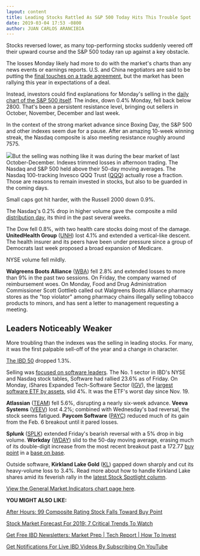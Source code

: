 ```yaml
---
layout: content
title: Leading Stocks Rattled As S&P 500 Today Hits This Trouble Spot
date: 2019-03-04 17:53 -0800
author: JUAN CARLOS ARANCIBIA
---
```






Stocks reversed lower, as many top-performing stocks suddenly veered off their upward course and the S&P 500 today ran up against a key obstacle.




The losses Monday likely had more to do with the market's charts than any news events or earnings reports. U.S. and China negotiators are said to be putting the [final touches on a trade agreement](https://www.investors.com/news/economy/china-trade-deal-may-keep-some-trump-tariffs-in-place-heres-why-it-matters/), but the market has been rallying this year in expectations of a deal.


Instead, investors could find explanations for Monday's selling in the [daily chart of the S&P 500 itself](https://research.investors.com/stock-charts/nyse-s-and-p-500-index-0sandp5.htm?cht=pvc&type=daily). The index, down 0.4% Monday, fell back below 2800. That's been a persistent resistance level, bringing out sellers in October, November, December and last week.


In the context of the strong market advance since Boxing Day, the S&P 500 and other indexes seem due for a pause. After an amazing 10-week winning streak, the Nasdaq composite is also meeting resistance roughly around 7575.


![](https://www.investors.com/wp-content/uploads/2019/03/MP_4x3_030419-241x300.jpg)But the selling was nothing like it was during the bear market of last October-December. Indexes trimmed losses in afternoon trading. The Nasdaq and S&P 500 held above their 50-day moving averages. The Nasdaq 100-tracking Invesco QQQ Trust ([QQQ](https://research.investors.com/quote.aspx?symbol=QQQ)) actually rose a fraction. Those are reasons to remain invested in stocks, but also to be guarded in the coming days.


Small caps got hit harder, with the Russell 2000 down 0.9%.


The Nasdaq's 0.2% drop in higher volume gave the composite a mild [distribution day](https://www.investors.com/how-to-invest/investors-corner/how-do-you-spot-a-major-market-top-easy-look-for-heavy-distribution/), its third in the past several weeks.


The Dow fell 0.8%, with two health care stocks doing most of the damage. **UnitedHealth Group** ([UNH](https://research.investors.com/quote.aspx?symbol=UNH)) lost 4.1% and extended a vertical-like descent. The health insurer and its peers have been under pressure since a group of Democrats last week proposed a broad expansion of Medicare.


NYSE volume fell mildly.


**Walgreens Boots Alliance** ([WBA](https://research.investors.com/quote.aspx?symbol=WBA)) fell 2.8% and extended losses to more than 9% in the past two sessions. On Friday, the company warned of reimbursement woes. On Monday, Food and Drug Administration Commissioner Scott Gottlieb called out Walgreens Boots Alliance pharmacy stores as the "top violator" among pharmacy chains illegally selling tobacco products to minors, and has sent a letter to management requesting a meeting.


Leaders Noticeably Weaker
-------------------------


More troubling than the indexes was the selling in leading stocks. For many, it was the first palpable sell-off of the year and a change in character.


[The IBD 50](https://research.investors.com/stock-lists/ibd-50/) dropped 1.3%.


Selling was [focused on software leaders](https://www.investors.com/news/technology/enterprise-software-cybersecurity-stocks-fall/). The No. 1 sector in IBD's NYSE and Nasdaq stock tables, Software had rallied 23.6% as of Friday. On Monday, iShares Expanded Tech-Software Sector ([IGV](https://research.investors.com/quote.aspx?symbol=IGV)), the [largest software ETF by assets](https://www.investors.com/etfs-and-funds/etf-leaders/ishares-etf-hot-software-sector/), slid 4%. It was the ETF's worst day since Nov. 19.


**Atlassian** ([TEAM](https://research.investors.com/quote.aspx?symbol=TEAM)) fell 5.6%, disrupting a nearly six-week advance. **Veeva Systems** ([VEEV](https://research.investors.com/quote.aspx?symbol=VEEV)) lost 4.2%; combined with Wednesday's bad reversal, the stock seems fatigued. **Paycom Software** ([PAYC](https://research.investors.com/quote.aspx?symbol=PAYC)) reduced much of its gain from the Feb. 6 breakout until it pared losses.


**Splunk** ([SPLK](https://research.investors.com/quote.aspx?symbol=SPLK)) extended Friday's bearish reversal with a 5% drop in big volume. **Workday** ([WDAY](https://research.investors.com/quote.aspx?symbol=WDAY)) slid to the 50-day moving average, erasing much of its double-digit increase from the most recent breakout past a 172.77 [buy point](https://www.investors.com/how-to-invest/investors-corner/chart-reading-basics-how-a-buy-point-marks-a-time-of-opportunity/) in a [base on base](https://www.investors.com/how-to-invest/investors-corner/five-ways-to-spot-the-bullish-base-on-base-stock-pattern/).


Outside software, **Kirkland Lake Gold** ([KL](https://research.investors.com/quote.aspx?symbol=KL)) gapped down sharply and cut its heavy-volume loss to 3.4%. Read more about how to handle Kirkland Lake shares amid its feverish rally in the [latest Stock Spotlight column](https://www.investors.com/stock-lists/stock-spotlight/when-to-sell-stocks-market-leader-kirkland/).


[View the General Market Indicators chart page here](https://www.investors.com/wp-content/uploads/2019/03/IBD0403152512GMI2.pdf).


**YOU MIGHT ALSO LIKE:**


[After Hours: 99 Composite Rating Stock Falls Toward Buy Point](https://www.investors.com/market-trend/stock-market-today/dow-jones-futures-salesforce-earnings-salesforce-stock-huya-stock/)


[Stock Market Forecast For 2019: 7 Critical Trends To Watch](https://www.investors.com/news/stock-market-forecast-for-2019/)


[Get Free IBD Newsletters: Market Prep | Tech Report | How To Invest](https://shop.investors.com/offer/splashresponsive.aspx?id=newsletters-howtoinvest)


[Get Notifications For Live IBD Videos By Subscribing On YouTube](https://www.youtube.com/investorsbusinessdaily)




